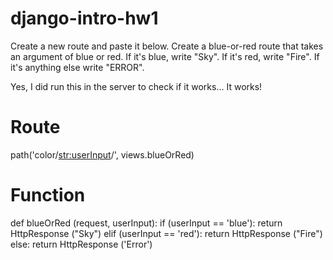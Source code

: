 # django-intro-hw1

Create a new route and paste it below. Create a blue-or-red route that takes an argument of blue or red. If it's blue, write "Sky". If it's red, write "Fire". If it's anything else write "ERROR".

Yes, I did run this in the server to check if it works... It works!

# Route
path('color/<str:userInput>/', views.blueOrRed)

# Function
def blueOrRed (request, userInput):
    if (userInput == 'blue'):
        return HttpResponse ("Sky")
    elif (userInput == 'red'):
        return HttpResponse ("Fire")
    else:
        return HttpResponse ('Error')
